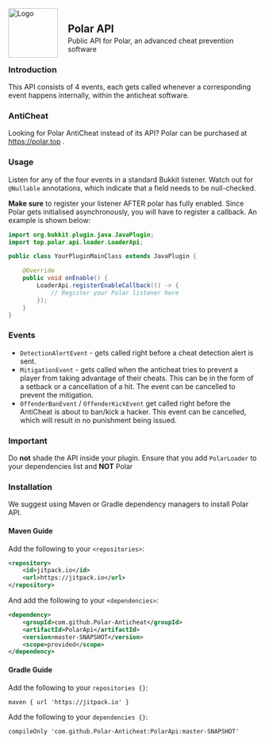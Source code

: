 <img src="https://henriks9.ovh/polar_2.png" width=100 alt="Logo" style="float: left; margin-right: 20px" />

## Polar API

<p style="margin-top: -15px">Public API for Polar, an advanced cheat prevention software</p>

### Introduction

This API consists of 4 events, each gets called whenever a corresponding event happens internally, within the anticheat
software.

### AntiCheat

Looking for Polar AntiCheat instead of its API? Polar can be purchased at https://polar.top .

### Usage

Listen for any of the four events in a standard Bukkit listener. Watch out for `@Nullable` annotations, which indicate
that a field needs to be null-checked.

**Make sure** to register your listener AFTER polar has fully enabled. Since Polar gets initialised asynchronously, you
will have to register a callback. An example is shown below:

```java
import org.bukkit.plugin.java.JavaPlugin;
import top.polar.api.loader.LoaderApi;

public class YourPluginMainClass extends JavaPlugin {

    @Override
    public void onEnable() {
        LoaderApi.registerEnableCallback(() -> {
            // Register your Polar listener here
        });
    }
}
```

### Events

- `DetectionAlertEvent` - gets called right before a cheat detection alert is sent.
- `MitigationEvent` - gets called when the anticheat tries to prevent a player from taking advantage of their cheats.
  This can be in the form of a setback or a cancellation of a hit. The event can be cancelled to prevent the mitigation.
- `OffenderBanEvent` / `OffenderKickEvent` get called right before the AntiCheat is about to ban/kick a hacker. This
  event can be cancelled, which will result in no punishment being issued.

### Important

Do **not** shade the API inside your plugin. Ensure that you add `PolarLoader` to your dependencies list and **NOT**
Polar

### Installation

We suggest using Maven or Gradle dependency managers to install Polar API.

#### Maven Guide

Add the following to your `<repositories>`:

```xml
<repository>
    <id>jitpack.io</id>
    <url>https://jitpack.io</url>
</repository>
```

And add the following to your `<dependencies>`:

```xml
<dependency>
    <groupId>com.github.Polar-Anticheat</groupId>
    <artifactId>PolarApi</artifactId>
    <version>master-SNAPSHOT</version>
    <scope>provided</scope>
</dependency>
```

#### Gradle Guide

Add the following to your `repositories {}`:

```
maven { url 'https://jitpack.io' }
```

Add the following to your `dependencies {}`:

```
compileOnly 'com.github.Polar-Anticheat:PolarApi:master-SNAPSHOT'
```